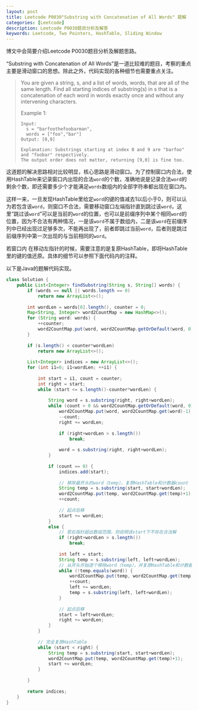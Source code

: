 ```yaml
---
layout: post
title: Leetcode P0030"Substring with Concatenation of All Words" 题解
categories: [Leetcode]
description: Leetcode P0030题目分析及解答
keywords: Leetcode, Two Pointers, HashTable, Sliding Window
---
```


博文中会简要介绍Leetcode P0030题目分析及解题思路。

“Substring with Concatenation of All Words”是一道比较难的题目，考察的重点主要是滑动窗口的思想。除此之外，代码实现的各种细节也需要重点关注。

> You are given a string, s, and a list of words, words, that are all of the same length. Find all starting indices of substring(s) in s that is a concatenation of each word in words exactly once and without any intervening characters.
> 
> 
> Example 1:
> 
> ```
> Input:
>   s = "barfoothefoobarman",
>   words = ["foo","bar"]
> Output: [0,9]  
> 
> Explanation: Substrings starting at index 0 and 9 are "barfoo" and "foobar" respectively.  
> The output order does not matter, returning [9,0] is fine too.
> ```

这道题的解决思路相对比较明显，核心思路是滑动窗口。为了控制窗口内合法，使用HashTable来记录窗口内出现的合法`word`的个数，准确地说是记录合法`word`的剩余个数，即还需要多少个才能满足`words`数组内的全部字符串都出现在窗口内。

这样一来，一旦发现HashTable里给定`word`的键的值减去1以后小于0，则可以认为若包含该`word`，则窗口不合法，需要移动窗口左端指针直到跳过该`word`，这里“跳过该`word`”可以是当前的`word`的位置，也可以是前缀序列中某个相同`word`的位置，因为不合法有两种情况，一是该`word`不属于数组内，二是该`word`在前缀序列中已经出现过足够多次，不能再出现了，前者即跳过当前`word`，后者则是跳过前缀序列中第一次出现的与当前相同的`word`。

若窗口内
在移动左指针的时候，需要注意的是复原HashTable，即将HashTable里的键的值还原。具体的细节可以参照下面代码内的注释。

以下是Java的题解代码实现。
```java
class Solution {
    public List<Integer> findSubstring(String s, String[] words) {
        if (words == null || words.length == 0)
            return new ArrayList<>();
        
        int wordLen = words[0].length(), counter = 0;
        Map<String, Integer> word2CountMap = new HashMap<>();
        for (String word: words) {
            ++counter;
            word2CountMap.put(word, word2CountMap.getOrDefault(word, 0)+1);
        }
        
        if (s.length() < counter*wordLen)
            return new ArrayList<>();
        
        List<Integer> indices = new ArrayList<>();
        for (int i1=0; i1<wordLen; ++i1) {
            
            int start = i1, count = counter;
            int right = start;
            while (start <= s.length()-counter*wordLen) {
                
                String word = s.substring(right, right+wordLen);
                while (count > 0 && word2CountMap.getOrDefault(word, 0)-1 >= 0) {
                    word2CountMap.put(word, word2CountMap.get(word)-1);
                    --count;
                    right += wordLen;
                    
                    if (right+wordLen > s.length())
                        break;
                    
                    word = s.substring(right, right+wordLen);
                }
                
                if (count == 0) {
                    indices.add(start);
                    
                    // 移除最开头的word（temp），复原HashTable和计数器count
                    String temp = s.substring(start, start+wordLen);
                    word2CountMap.put(temp, word2CountMap.get(temp)+1);
                    ++count;
                    
                    // 起点后移
                    start += wordLen;
                }
                else {
                    // 若右指针超出数组范围，则说明该start下不存在合法解
                    if (right+wordLen > s.length())
                        break;
                    
                    int left = start;
                    String temp = s.substring(left, left+wordLen);
                    // 从开头开始逐个移除word（temp），并复原HashTable和计数器count，直到和当前word相同的word（temp）
                    while (!temp.equals(word)) {
                        word2CountMap.put(temp, word2CountMap.get(temp)+1);
                        ++count;
                        left += wordLen;
                        temp = s.substring(left, left+wordLen);
                    }
                    
                    // 起点后移
                    start = left+wordLen;
                    right += wordLen;
                }
            }
            
            // 完全复原HashTable
            while (start < right) {
                String temp = s.substring(start, start+wordLen);
                word2CountMap.put(temp, word2CountMap.get(temp)+1);
                start += wordLen;
            }
                
        }
        
        return indices;
    }
}
```